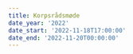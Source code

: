 ```yaml
---
title: Korpsrådsmøde
date_year: '2022'
date_start: '2022-11-18T17:00:00'
date_end: '2022-11-20T00:00:00'
---
```



